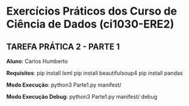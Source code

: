 # Exercícios Práticos dos Curso de Ciência de Dados (ci1030-ERE2)

## TAREFA PRÁTICA 2 - PARTE 1
**Aluno**: Carlos Humberto

**Requisitos**: 
    pip install lxml
    pip install beautifulsoup4
    pip install pandas

**Modo Execução**:
    python3 Parte1.py manifest/    

**Modo Execução Debug**:
    python3 Parte1.py manifest/ debug